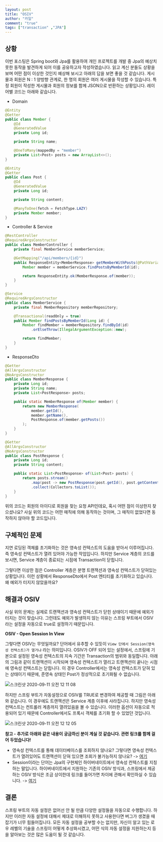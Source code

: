 ```yaml
---
layout: post  
title: "OSIV"  
author: "카일"
comment: "true"
tags: ["transaction" ,"JPA"]
---
```


## 상황
이번 포스팅은 Spring boot와 Jpa를 활용하여 개인 프로젝트를 개발 중 Jpa의 예상치 못한 동작을 발견하게 되어 이를 공유하고자 작성하였습니다. 읽고 계신 분들도 상황을 보며 어떤 점이 이상한 것인지 예상해 보시고 아래의 답을 보면 좋을 것 같습니다.
게시물과 회원은 N : 1 양방향 관계로, 한 명의 회원은 여러 게시물을 작성할 수 있습니다. 특정 회원이 작성한 게시물과 회원의 정보를 함께 JSON으로 반환하는 상황입니다. 레이어별 코드는 아래와 같습니다.

- Domain

```java
@Entity
@Getter
public class Member {
    @Id
    @GeneratedValue
    private Long id;

    private String name;

    @OneToMany(mappedBy = "member")
    private List<Post> posts = new ArrayList<>();
}

@Entity
@Getter
public class Post {
    @Id
    @GeneratedValue
    private Long id;

    private String content;

    @ManyToOne(fetch = FetchType.LAZY)
    private Member member;
}
```

- Controller & Service

```java
@RestController
@RequiredArgsConstructor
public class MemberController {
    private final MemberService memberService;

    @GetMapping("/api/members/{id}")
    public ResponseEntity<MemberResponse> getMemberWithPosts(@PathVariable Long id) {
        Member member = memberService.findPostsByMemberId(id);

        return ResponseEntity.ok(MemberResponse.of(member));
    }
}

@Service
@RequiredArgsConstructor
public class MemberService {
    private final MemberRepository memberRepository;

    @Transactional(readOnly = true)
    public Member findPostsByMemberId(Long id) {
        Member findMember = memberRepository.findById(id)
            .orElseThrow(IllegalArgumentException::new);

        return findMember;
    }
}
```

- ResponseDto

```java
@Getter
@AllArgsConstructor
@NoArgsConstructor
public class MemberResponse {
    private Long id;
    private String name;
    private List<PostResponse> posts;

    public static MemberResponse of(Member member) {
        return new MemberResponse(
            member.getId(),
            member.getName(),
            PostResponse.of(member.getPosts())
        );
    }
}

@Getter
@AllArgsConstructor
@NoArgsConstructor
public class PostResponse {
    private Long id;
    private String content;

    public static List<PostResponse> of(List<Post> posts) {
        return posts.stream()
            .map(post -> new PostResponse(post.getId(), post.getContent()))
            .collect(Collectors.toList());
    }
}
```

위의 코드는 회원의 아이디로 회원을 찾는 요청 API인데요, 혹시 어떤 점이 이상한지 찾으셨나요? 사실 위의 코드는 어떤 매직에 의해 동작하는 것이며, 그 매직이 없었다면 동작하지 않아야 할 코드입니다.

## 구체적인 문제

지연 로딩된 객체를 초기화하는 것은 영속성 컨텍스트의 도움을 받아서 이루어집니다. 즉 영속성 컨텍스트가 열려 있어야 가능한 작업입니다. 하지만 Service 계층의 코드를 보시면, Service 계층이 종료되는 시점에 Transaction이 닫힙니다.

그렇다면 이상한 점은 Controller 계층은 분명 트랜잭션과 영속성 컨텍스트가 닫혀있는 상황입니다. 이런 상황에서 ResponseDto에서 Post 엔티티를 초기화하고 있습니다. 왜 예외가 터지지 않았을까요?

## 해결과 OSIV

사실 위의 문제는 실제로 트랜잭션과 영속성 컨텍스트가 닫힌 상태이기 때문에 예외가 터지는 것이 맞습니다. 그런데도 예외가 발생하지 않는 이유는 스프링 부트에서 OSIV 라는 설정을 자동으로 true로 설정하기 때문입니다.

**OSIV - Open Session In View**

그렇다면 OSIV는 무엇일까요? 단어에서 유추할 수 있듯이 `View 단에서 Session(영속성 컨텍스트)가 열거냐` 라는 의미입니다. OSIV가 OFF 되어 있는 설정에서, 스프링에 기본으로 설정된 영속성 컨텍스트의 지속 기간은 Transaction의 범위와 동일합니다. 아래의 그림과 같이 트랜잭션이 시작되며 영속성 컨텍스트가 열리고 트랜잭션이 끝나는 시점에 영속성 컨텍스트는 닫힙니다.
이 경우 Controller에서는 영속성 컨텍스트가 닫혀 있는 상태이기 때문에, 준영속 상태인 Post가 정상적으로 초기화될 수 없습니다.

![스크린샷 2020-09-11 오전 12 11 08](https://user-images.githubusercontent.com/49060374/92751806-4b8e2300-f3c3-11ea-876c-5d1bc5ddb04a.png)

하지만 스프링 부트가 자동설정으로 OSIV를 TRUE로 변경하여 제공할 때 그림은 아래와 같습니다.  이 경우에도 트랜잭션은 Service 계층 이후에 사라집니다. 하지만 영속성 컨텍스트는 컨트롤러 계층까지 열려있음을 볼 수 있습니다. 이러한 옵션이 자동으로 적용되어 있기 때문에 Controller에서도 프록시 객체를 초기화 할 수 있었던 것입니다.

![스크린샷 2020-09-11 오전 12 12 05](https://user-images.githubusercontent.com/49060374/92751951-6e203c00-f3c3-11ea-9f57-961ddc21a578.png)

**참고 - 추가로 아래와 같은 내용이 궁금하신 분이 계실 것 같습니다. 관련 링크를 함께 걸어 두었습니다!**

- 영속성 컨텍스트를 통해 데이터베이스를 조회하지 않나요? 그렇다면 영속성 컨텍스트가 열려있어도 트랜잭션이 닫혀 있으면 조회가 불가능하지 않나요? 
    -> [여기](https://stackoverflow.com/questions/26327274/do-you-need-a-database-transaction-for-reading-data)
- Session이라는 단어는 Jpa의 구현체인 하이버네이트에서 영속성 컨텍스트를 지칭하는 말입니다. 하이버네이트에서 지원하는 기존의 OSIV 방식과, 스프링에서 제공하는 OSIV 방식은 조금 상이한데 링크를 들어가면 차이에 관해서 확인하실 수 있습니다. 
    -> [여기](https://kingbbode.tistory.com/27)

## 결론

스프링 부트의 자동 설정은 없어선 안 될 만큼 다양한 설정들을 자동으로 수행합니다. 하지만 이러한 자동 설정에 대해서 제대로 이해하지 못하고 사용한다면 버그가 생겼을 때 잡기가 너무 힘들어집니다. 모든 자동 설정을 공부할 수는 없지만, 자신이 알고 있는 로우 레벨의 기술을 스프링이 어떻게 추상화시켰고, 어떤 식의 자동 설정을 지원하는지 등을 알아보는 것은 많은 도움이 될 것 같습니다.
